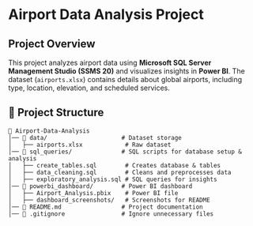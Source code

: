 # Airport Data Analysis Project

## Project Overview
This project analyzes airport data using **Microsoft SQL Server Management Studio (SSMS 20)** and visualizes insights in **Power BI**. The dataset (`airports.xlsx`) contains details about global airports, including type, location, elevation, and scheduled services.

## 📂 Project Structure
```plaintext
📂 Airport-Data-Analysis
│── 📁 data/                     # Dataset storage
│   ├── airports.xlsx            # Raw dataset
│── 📁 sql_queries/              # SQL scripts for database setup & analysis
│   ├── create_tables.sql        # Creates database & tables
│   ├── data_cleaning.sql        # Cleans and preprocesses data
│   ├── exploratory_analysis.sql # SQL queries for insights
│── 📁 powerbi_dashboard/        # Power BI dashboard
│   ├── Airport_Analysis.pbix    # Power BI file
│   ├── dashboard_screenshots/   # Screenshots for README
│── 📜 README.md                 # Project documentation
│── 📜 .gitignore                # Ignore unnecessary files

